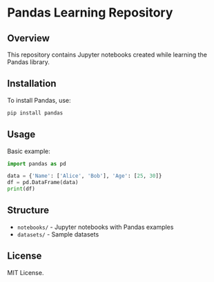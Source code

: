 # Pandas Learning Repository

## Overview
This repository contains Jupyter notebooks created while learning the Pandas library.

## Installation
To install Pandas, use:
```sh
pip install pandas
```

## Usage
Basic example:
```python
import pandas as pd

data = {'Name': ['Alice', 'Bob'], 'Age': [25, 30]}
df = pd.DataFrame(data)
print(df)
```

## Structure
- `notebooks/` - Jupyter notebooks with Pandas examples
- `datasets/` - Sample datasets

## License
MIT License.

